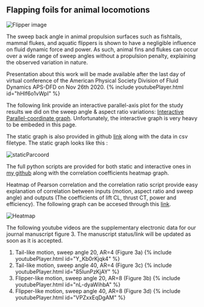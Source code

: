 ## Flapping foils for animal locomotions

![Flipper image](https://andhini.github.io/Flapping-foils/flipper.png)

The sweep back angle in animal propulsion surfaces such as fishtails, mammal flukes, and aquatic flippers is shown to have a negligible influence on fluid dynamic force and power. As such, animal fins and flukes can occur over a wide range of sweep angles without a propulsion penalty, explaining the observed variation in nature.

Presentation about this work will be made available after the last day of virtual conference of the American Physical Society Division of Fluid Dynamics APS-DFD on Nov 26th 2020.
{% include youtubePlayer.html id="hHlf6o1vWpI" %}


The following link provide an interactive parallel-axis plot for the study results we did on the sweep angle & aspect ratio variations: [Interactive Parallel-coordinate graph](https://andhini.github.io/Flapping-foils/Parallel-Coordinate_SweepAngle/parallel_plotly.html). Unfortunately, the interactive graph is very heavy to be embeded in this page.

The static graph is also provided in github [link](https://andhini.github.io/Flapping-foils/Parallel-Coordinate_SweepAngle/ParallelPlot_MatplotlibVersion.png) along with the data in csv filetype. The static graph looks like this :

![staticParcoord](https://andhini.github.io/Flapping-foils/Parallel-Coordinate_SweepAngle/ParallelPlot_MatplotlibVersion.png)

The full python scripts are provided for both static and interactive ones in [my github](https://github.com/andhini/Flapping-foils/tree/master/Parallel-Coordinate_SweepAngle) along with the correlation coefficients heatmap graph.

Heatmap of Pearson correlation and the correlation ratio script provide easy explanation of correlation between inputs (motion, aspect ratio and sweep angle) and outputs (The coefficients of lift CL, thrust CT, power and efficiency). The following graph can be accesed through this [link](https://github.com/andhini/Flapping-foils/tree/master/Heatmap_correlation).

![Heatmap](https://andhini.github.io/Flapping-foils/Heatmap_correlation/Heatmap_Correlation.png)

The following youtube videos are the supplementary electronic data for our journal manuscript figure 3. The manuscript status/link will be updated as soon as it is accepted. 

1. Tail-like motion, sweep angle 20, AR=4 (Figure 3a)
{% include youtubePlayer.html id="Y_Kb0rKjqk4" %}
2. Tail-like motion, sweep angle 40, AR=4 (Figure 3c)
{% include youtubePlayer.html id="85lunPzKjAY" %}
3. Flipper-like motion, sweep angle 20, AR=8 (Figure 3b)
{% include youtubePlayer.html id="nL-dyaWihbA" %}
4. Flipper-like motion, sweep angle 40, AR=8 (Figure 3d)
{% include youtubePlayer.html id="VPZxxEqDgAM" %}

